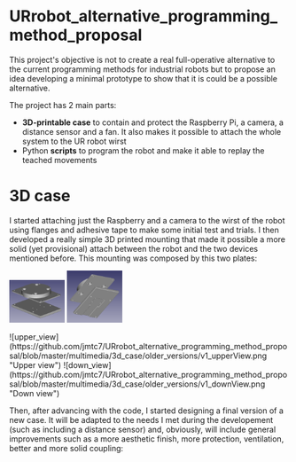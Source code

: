 # URrobot_alternative_programming_method_proposal
This project's objective is not to create a real full-operative alternative to the current programming methods for industrial robots but to propose an idea developing a minimal prototype to show that it is could be a possible alternative.

The project has 2 main parts:
* **3D-printable case** to contain and protect the Raspberry Pi, a camera, a distance sensor and a fan. It also makes it possible to attach the whole system to the UR robot wirst
* Python **scripts** to program the robot and make it able to replay the teached movements

# 3D case
I started attaching just the Raspberry and a camera to the wirst of the robot using flanges and adhesive tape to make some initial test and trials. I then developed a really simple 3D printed mounting that made it possible a more solid (yet provisional) attach between the robot and the two devices mentioned before. This mounting was composed by this two plates:
<p float="left">
  <img src="/multimedia/3d_case/older_versions/v1_upperView.png" width="100" />
  <img src="/multimedia/3d_case/older_versions/v1_downView.png" width="100" /> 
</p>
![upper_view](https://github.com/jmtc7/URrobot_alternative_programming_method_proposal/blob/master/multimedia/3d_case/older_versions/v1_upperView.png "Upper view") ![down_view](https://github.com/jmtc7/URrobot_alternative_programming_method_proposal/blob/master/multimedia/3d_case/older_versions/v1_downView.png "Down view")

Then, after advancing with the code, I started designing a final version of a new case. It will be adapted to the needs I met during the developement (such as including a distance sensor) and, obviously, will include general improvements such as a more aesthetic finish, more protection, ventilation, better and more solid coupling:

